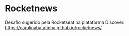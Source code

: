# Rocketnews
Desafio sugerido pela Rocketseat na plataforma Discover.
https://carolinabatatinha.github.io/rocketnews/
